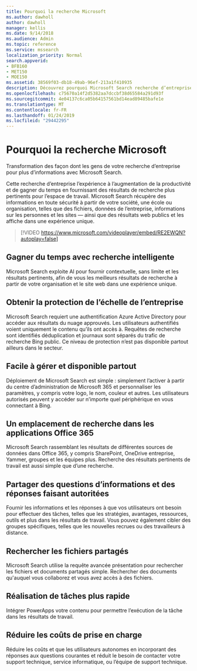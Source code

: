 ```yaml
---
title: Pourquoi la recherche Microsoft
ms.author: dawholl
author: dawholl
manager: kellis
ms.date: 9/14/2018
ms.audience: Admin
ms.topic: reference
ms.service: mssearch
localization_priority: Normal
search.appverid:
- BFB160
- MET150
- MOE150
ms.assetid: 38569f03-db18-49ab-96ef-213a1f410935
description: Découvrez pourquoi Microsoft Search recherche d’entreprise intelligent pour l’espace de travail moderne.
ms.openlocfilehash: c75670a14f2d5382aa7dccbf38d65584a291d93f
ms.sourcegitcommit: 4e04137c6ca05b64157561bd14ead89485bafe1e
ms.translationtype: MT
ms.contentlocale: fr-FR
ms.lasthandoff: 01/24/2019
ms.locfileid: "29442295"
---
```

# <a name="why-microsoft-search"></a>Pourquoi la recherche Microsoft

Transformation des façon dont les gens de votre recherche d’entreprise pour plus d’informations avec Microsoft Search. 
  
Cette recherche d’entreprise l’expérience à l’augmentation de la productivité et de gagner du temps en fournissant des résultats de recherche plus pertinents pour l’espace de travail. Microsoft Search récupère des informations en toute sécurité à partir de votre société, une école ou organisation, telles que des fichiers, données de l’entreprise, informations sur les personnes et les sites — ainsi que des résultats web publics et les affiche dans une expérience unique.

> [!VIDEO https://www.microsoft.com/videoplayer/embed/RE2EWQN?autoplay=false]
  
## <a name="save-time-with-intelligent-search"></a>Gagner du temps avec recherche intelligente

Microsoft Search exploite AI pour fournir contextuelle, sans limite et les résultats pertinents, afin de vous les meilleurs résultats de recherche à partir de votre organisation et le site web dans une expérience unique.
  
## <a name="get-enterprise-grade-protection"></a>Obtenir la protection de l’échelle de l’entreprise

Microsoft Search requiert une authentification Azure Active Directory pour accéder aux résultats du nuage approuvés. Les utilisateurs authentifiés voient uniquement le contenu qu’ils ont accès à. Requêtes de recherche sont identifiés déduplication et journaux sont séparés du trafic de recherche Bing public. Ce niveau de protection n’est pas disponible partout ailleurs dans le secteur.
  
## <a name="easy-to-administer-and-available-everywhere"></a>Facile à gérer et disponible partout

Déploiement de Microsoft Search est simple : simplement l’activer à partir du centre d’administration de Microsoft 365 et personnaliser les paramètres, y compris votre logo, le nom, couleur et autres. Les utilisateurs autorisés peuvent y accéder sur n’importe quel périphérique en vous connectant à Bing.
  
## <a name="one-place-to-search-across-office-365-apps"></a>Un emplacement de recherche dans les applications Office 365

Microsoft Search rassemblant les résultats de différentes sources de données dans Office 365, y compris SharePoint, OneDrive entreprise, Yammer, groupes et les équipes plus. Recherche des résultats pertinents de travail est aussi simple que d’une recherche.
  
## <a name="share-authoritative-information-and-answer-questions"></a>Partager des questions d’informations et des réponses faisant autoritées

Fournir les informations et les réponses à que vos utilisateurs ont besoin pour effectuer des tâches, telles que les stratégies, avantages, ressources, outils et plus dans les résultats de travail. Vous pouvez également cibler des groupes spécifiques, telles que les nouvelles recrues ou des travailleurs à distance.
  
## <a name="find-shared-files"></a>Rechercher les fichiers partagés

Microsoft Search utilise la requête avancée présentation pour rechercher les fichiers et documents partagés simple. Rechercher des documents qu'auquel vous collaborez et vous avez accès à des fichiers. 
  
## <a name="complete-tasks-faster"></a>Réalisation de tâches plus rapide

Intégrer PowerApps votre contenu pour permettre l’exécution de la tâche dans les résultats de travail.
  
## <a name="reduce-support-costs"></a>Réduire les coûts de prise en charge

Réduire les coûts et que les utilisateurs autonomes en incorporant des réponses aux questions courantes et réduit le besoin de contacter votre support technique, service informatique, ou l’équipe de support technique.
  

